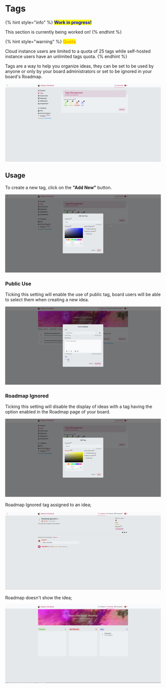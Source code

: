 # Tags

{% hint style="info" %}
<mark style="color:blue;">**Work in progress!**</mark>

This section is currently being worked on!
{% endhint %}

{% hint style="warning" %}
<mark style="color:orange;">**Quota**</mark>

Cloud instance users are limited to a quota of 25 tags while self-hosted instance users have an unlimited tags quota.
{% endhint %}

Tags are a way to help you organize ideas, they can be set to be used by anyone or only by your board administrators or set to be ignored in your board's Roadmap.

![](<../.gitbook/assets/image (5).png>)

## Usage

To create a new tag, click on the **"Add New"** button.

![](<../.gitbook/assets/image (1).png>)

### Public Use

Ticking this setting will enable the use of public tag, board users will be able to select them when creating a new idea.

![](<../.gitbook/assets/image (7).png>)

### Roadmap Ignored

Ticking this setting will disable the display of ideas with a tag having the option enabled in the Roadmap page of your board.

![](<../.gitbook/assets/image (22).png>)

Roadmap Ignored tag assigned to an idea;

![](<../.gitbook/assets/image (2).png>)

Roadmap doesn't show the idea;

![](<../.gitbook/assets/image (18).png>)
